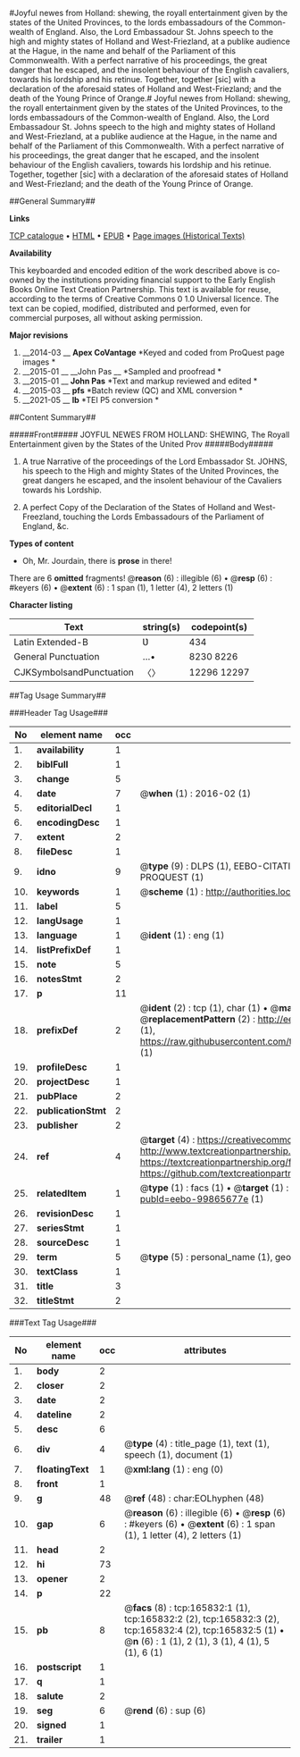 #Joyful newes from Holland: shewing, the royall entertainment given by the states of the United Provinces, to the lords embassadours of the Common-wealth of England. Also, the Lord Embassadour St. Johns speech to the high and mighty states of Holland and West-Friezland, at a publike audience at the Hague, in the name and behalf of the Parliament of this Commonwealth. With a perfect narrative of his proceedings, the great danger that he escaped, and the insolent behaviour of the English cavaliers, towards his lordship and his retinue. Together, together [sic] with a declaration of the aforesaid states of Holland and West-Friezland; and the death of the Young Prince of Orange.#
Joyful newes from Holland: shewing, the royall entertainment given by the states of the United Provinces, to the lords embassadours of the Common-wealth of England. Also, the Lord Embassadour St. Johns speech to the high and mighty states of Holland and West-Friezland, at a publike audience at the Hague, in the name and behalf of the Parliament of this Commonwealth. With a perfect narrative of his proceedings, the great danger that he escaped, and the insolent behaviour of the English cavaliers, towards his lordship and his retinue. Together, together [sic] with a declaration of the aforesaid states of Holland and West-Friezland; and the death of the Young Prince of Orange.

##General Summary##

**Links**

[TCP catalogue](http://www.ota.ox.ac.uk/tcp/)  • 
[HTML](http://tei.it.ox.ac.uk/tcp/Texts-HTML/free/A87/A87399.html)  • 
[EPUB](http://tei.it.ox.ac.uk/tcp/Texts-EPUB/free/A87/A87399.epub) • 
[Page images (Historical Texts)](https://historicaltexts.jisc.ac.uk/eebo-99865677e)

**Availability**

This keyboarded and encoded edition of the work described above is co-owned by the
    institutions providing financial support to the Early English Books Online Text Creation
    Partnership. This text is available for reuse, according to the terms of  Creative Commons 0 1.0 Universal
    licence. The text can be copied, modified, distributed and performed, even for commercial
    purposes, all without asking permission.

**Major revisions**

1. __2014-03 __ __Apex CoVantage__ *Keyed and coded from ProQuest page images *
1. __2015-01 __ __John Pas __ *Sampled and proofread *
1. __2015-01 __ __John Pas__ *Text and markup reviewed and edited *
1. __2015-03 __ __pfs__ *Batch review (QC) and XML conversion *
1. __2021-05 __ __lb__ *TEI P5 conversion *

##Content Summary##

#####Front#####
 JOYFUL NEWES FROM HOLLAND: SHEWING, The Royall Entertainment given by the States of the United Prov
#####Body#####

1. A true Narrative of the proceedings of the Lord Embassador St. JOHNS, his speech to the High and mighty States of the United Provinces, the great dangers he escaped, and the insolent behaviour of the Cavaliers towards his Lordship.

1. A perfect Copy of the Declaration of the States of Holland and West-Freezland, touching the Lords Embassadours of the Parliament of England, &c.

**Types of content**

  * Oh, Mr. Jourdain, there is **prose** in there!

There are 6 **omitted** fragments! 
 @__reason__ (6) : illegible (6)  •  @__resp__ (6) : #keyers (6)  •  @__extent__ (6) : 1 span (1), 1 letter (4), 2 letters (1)

**Character listing**


|Text|string(s)|codepoint(s)|
|---|---|---|
|Latin Extended-B|Ʋ|434|
|General Punctuation|…•|8230 8226|
|CJKSymbolsandPunctuation|〈〉|12296 12297|

##Tag Usage Summary##

###Header Tag Usage###

|No|element name|occ|attributes|
|---|---|---|---|
|1.|__availability__|1||
|2.|__biblFull__|1||
|3.|__change__|5||
|4.|__date__|7| @__when__ (1) : 2016-02 (1)|
|5.|__editorialDecl__|1||
|6.|__encodingDesc__|1||
|7.|__extent__|2||
|8.|__fileDesc__|1||
|9.|__idno__|9| @__type__ (9) : DLPS (1), EEBO-CITATION (1), VID (1), EEBO-PROQUEST (1), STC (4), PROQUEST (1)|
|10.|__keywords__|1| @__scheme__ (1) : http://authorities.loc.gov/ (1)|
|11.|__label__|5||
|12.|__langUsage__|1||
|13.|__language__|1| @__ident__ (1) : eng (1)|
|14.|__listPrefixDef__|1||
|15.|__note__|5||
|16.|__notesStmt__|2||
|17.|__p__|11||
|18.|__prefixDef__|2| @__ident__ (2) : tcp (1), char (1)  •  @__matchPattern__ (2) : ([0-9\-]+):([0-9IVX]+) (1), (.+) (1)  •  @__replacementPattern__ (2) : http://eebo.chadwyck.com/downloadtiff?vid=$1&page=$2 (1), https://raw.githubusercontent.com/textcreationpartnership/Texts/master/tcpchars.xml#$1 (1)|
|19.|__profileDesc__|1||
|20.|__projectDesc__|1||
|21.|__pubPlace__|2||
|22.|__publicationStmt__|2||
|23.|__publisher__|2||
|24.|__ref__|4| @__target__ (4) : https://creativecommons.org/publicdomain/zero/1.0/ (1), http://www.textcreationpartnership.org/docs/. (1), https://textcreationpartnership.org/faq/#faq05 (1), https://github.com/textcreationpartnership (1)|
|25.|__relatedItem__|1| @__type__ (1) : facs (1)  •  @__target__ (1) : https://data.historicaltexts.jisc.ac.uk/view?pubId=eebo-99865677e (1)|
|26.|__revisionDesc__|1||
|27.|__seriesStmt__|1||
|28.|__sourceDesc__|1||
|29.|__term__|5| @__type__ (5) : personal_name (1), geographic_name (4)|
|30.|__textClass__|1||
|31.|__title__|3||
|32.|__titleStmt__|2||


###Text Tag Usage###

|No|element name|occ|attributes|
|---|---|---|---|
|1.|__body__|2||
|2.|__closer__|2||
|3.|__date__|2||
|4.|__dateline__|2||
|5.|__desc__|6||
|6.|__div__|4| @__type__ (4) : title_page (1), text (1), speech (1), document (1)|
|7.|__floatingText__|1| @__xml:lang__ (1) : eng (0)|
|8.|__front__|1||
|9.|__g__|48| @__ref__ (48) : char:EOLhyphen (48)|
|10.|__gap__|6| @__reason__ (6) : illegible (6)  •  @__resp__ (6) : #keyers (6)  •  @__extent__ (6) : 1 span (1), 1 letter (4), 2 letters (1)|
|11.|__head__|2||
|12.|__hi__|73||
|13.|__opener__|2||
|14.|__p__|22||
|15.|__pb__|8| @__facs__ (8) : tcp:165832:1 (1), tcp:165832:2 (2), tcp:165832:3 (2), tcp:165832:4 (2), tcp:165832:5 (1)  •  @__n__ (6) : 1 (1), 2 (1), 3 (1), 4 (1), 5 (1), 6 (1)|
|16.|__postscript__|1||
|17.|__q__|1||
|18.|__salute__|2||
|19.|__seg__|6| @__rend__ (6) : sup (6)|
|20.|__signed__|1||
|21.|__trailer__|1||
